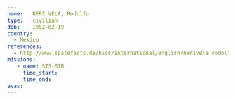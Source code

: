```yaml
---
name:	NERI VELA, Rodolfo
type:	civilian
dob:	1952-02-19
country:
  - Mexico
references:
  - http://www.spacefacts.de/bios/international/english/nerivela_rodolfo.htm
missions:
   - name: STS-61B
     time_start:   
     time_end:     
evas:
---
```

